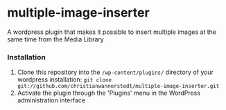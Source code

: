 multiple-image-inserter
=======================

A wordpress plugin that makes it possible to insert multiple images at the same time from the Media Library

### Installation

1. Clone this repository into the `/wp-content/plugins/` directory of your wordpress installation:
```git clone git://github.com/christianwannerstedt/multiple-image-inserter.git```
2. Activate the plugin through the 'Plugins' menu in the WordPress administration interface
